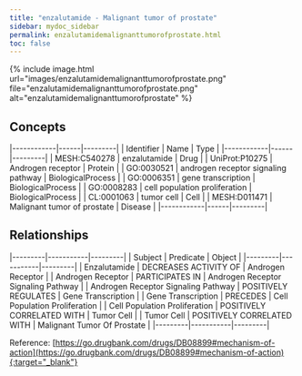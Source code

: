 ```yaml
---
title: "enzalutamide - Malignant tumor of prostate"
sidebar: mydoc_sidebar
permalink: enzalutamidemalignanttumorofprostate.html
toc: false 
---
```


{% include image.html url="images/enzalutamidemalignanttumorofprostate.png" file="enzalutamidemalignanttumorofprostate.png" alt="enzalutamidemalignanttumorofprostate" %}

## Concepts

|------------|------|---------|
| Identifier | Name | Type    |
|------------|------|---------|
| MESH:C540278 | enzalutamide | Drug |
| UniProt:P10275 | Androgen receptor | Protein |
| GO:0030521 | androgen receptor signaling pathway | BiologicalProcess |
| GO:0006351 | gene transcription | BiologicalProcess |
| GO:0008283 | cell population proliferation | BiologicalProcess |
| CL:0001063 | tumor cell | Cell |
| MESH:D011471 | Malignant tumor of prostate | Disease |
|------------|------|---------|

## Relationships

|---------|-----------|---------|
| Subject | Predicate | Object  |
|---------|-----------|---------|
| Enzalutamide | DECREASES ACTIVITY OF | Androgen Receptor |
| Androgen Receptor | PARTICIPATES IN | Androgen Receptor Signaling Pathway |
| Androgen Receptor Signaling Pathway | POSITIVELY REGULATES | Gene Transcription |
| Gene Transcription | PRECEDES | Cell Population Proliferation |
| Cell Population Proliferation | POSITIVELY CORRELATED WITH | Tumor Cell |
| Tumor Cell | POSITIVELY CORRELATED WITH | Malignant Tumor Of Prostate |
|---------|-----------|---------|

Reference: [https://go.drugbank.com/drugs/DB08899#mechanism-of-action](https://go.drugbank.com/drugs/DB08899#mechanism-of-action){:target="_blank"}